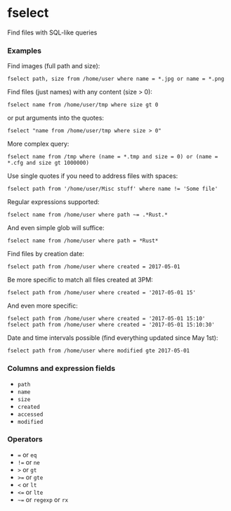 # fselect
Find files with SQL-like queries

### Examples

Find images (full path and size):

    fselect path, size from /home/user where name = *.jpg or name = *.png

Find files (just names) with any content (size > 0):

    fselect name from /home/user/tmp where size gt 0

or put arguments into the quotes:

    fselect "name from /home/user/tmp where size > 0"
    
More complex query:

    fselect name from /tmp where (name = *.tmp and size = 0) or (name = *.cfg and size gt 1000000)
    
Use single quotes if you need to address files with spaces:

    fselect path from '/home/user/Misc stuff' where name != 'Some file'
    
Regular expressions supported:

    fselect name from /home/user where path ~= .*Rust.*
    
And even simple glob will suffice:

    fselect name from /home/user where path = *Rust*
    
Find files by creation date:

    fselect path from /home/user where created = 2017-05-01
    
Be more specific to match all files created at 3PM:

    fselect path from /home/user where created = '2017-05-01 15'
    
And even more specific:

    fselect path from /home/user where created = '2017-05-01 15:10'
    fselect path from /home/user where created = '2017-05-01 15:10:30'
    
Date and time intervals possible (find everything updated since May 1st):

    fselect path from /home/user where modified gte 2017-05-01    

### Columns and expression fields

* `path`
* `name`
* `size`
* `created`
* `accessed`
* `modified`

### Operators

* `=` or `eq`
* `!=` or `ne`
* `>` or `gt`
* `>=` or `gte`
* `<` or `lt`
* `<=` or `lte`
* `~=` or `regexp` or `rx`
